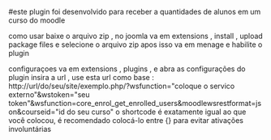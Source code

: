#este plugin foi desenvolvido para receber a quantidades de alunos em um curso do moodle

como usar 
baixe o arquivo zip , no joomla va em extensions , install , upload package files e selecione o arquivo zip
apos isso va em menage e habilite o plugin

configuraçoes
va em extensions , plugins , e abra as configurações do plugin
insira a url , use esta url como base : http://url/do/seu/site/exemplo.php/?wsfunction="coloque o servico externo"&wstoken="seu token"&wsfunction=core_enrol_get_enrolled_users&moodlewsrestformat=json&courseid="id do seu curso"
o shortcode é exatamente igual ao que você colocou, é recomendado colocá-lo entre {} para evitar ativações involuntárias

